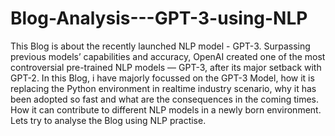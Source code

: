 # Blog-Analysis---GPT-3-using-NLP
This Blog is about the recently launched NLP model - GPT-3. Surpassing previous models’ capabilities and accuracy, OpenAI created one of the most controversial pre-trained NLP models — GPT-3, after its major setback with GPT-2. In this Blog, i have majorly focussed on the GPT-3 Model, how it is replacing the Python environment in realtime industry scenario, why it has been adopted so fast and what are the consequences in the coming times. How it can contribute to different NLP models in a newly born environment. Lets try to analyse the Blog using NLP practise.
